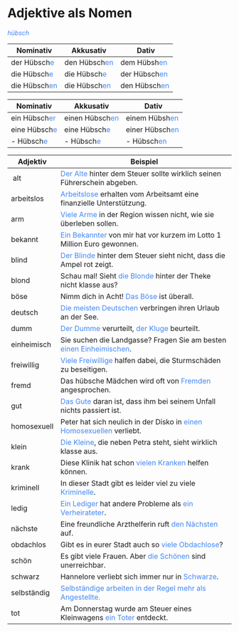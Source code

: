 # Adjektive als Nomen

<span style="color:#4287f5"> *hübsch* </span>

| Nominativ | Akkusativ | Dativ |
| ----- | ----- | ----- | 
| der Hübsch<span style="color:#4287f5">e</span> | den Hübsch<span style="color:#4287f5">en</span> | dem Hübsh<span style="color:#4287f5">en</span> | 
| die Hübsch<span style="color:#4287f5">e</span> | die Hübsch<span style="color:#4287f5">e</span> | der Hübsch<span style="color:#4287f5">en</span> |
| die Hübsch<span style="color:#4287f5">en</span> | die Hübsch<span style="color:#4287f5">en</span> | den Hübsch<span style="color:#4287f5">en</span> |

| Nominativ | Akkusativ | Dativ |
| ----- | ----- | ----- | 
| ein Hübsch<span style="color:#4287f5">er</span> | einen Hübsch<span style="color:#4287f5">en</span> | einem Hübsh<span style="color:#4287f5">en</span> | 
| eine Hübsch<span style="color:#4287f5">e</span> | eine Hübsch<span style="color:#4287f5">e</span> | einer Hübsch<span style="color:#4287f5">en</span> |
| - Hübsch<span style="color:#4287f5">e</span> | - Hübsch<span style="color:#4287f5">e</span> | - Hübsch<span style="color:#4287f5">en</span> |

| Adjektiv	| Beispiel |
| ----- | ----- |
| alt	| <span style="color:#4287f5">Der Alte</span> hinter dem Steuer sollte wirklich seinen Führerschein abgeben. |
| arbeitslos |	<span style="color:#4287f5">Arbeitslose </span>erhalten vom Arbeitsamt eine finanzielle Unterstützung.|
|arm |	<span style="color:#4287f5">Viele Arme</span> in der Region wissen nicht, wie sie überleben sollen.|
| bekannt |	<span style="color:#4287f5">Ein Bekannter</span> von mir hat vor kurzem im Lotto 1 Million Euro gewonnen.|
| blind |	<span style="color:#4287f5">Der Blinde</span> hinter dem Steuer sieht nicht, dass die Ampel rot zeigt.|
| blond |	Schau mal! Sieht <span style="color:#4287f5">die Blonde</span> hinter der Theke nicht klasse aus?|
| böse|	Nimm dich in Acht! <span style="color:#4287f5">Das Böse</span> ist überall.|
| deutsch	|<span style="color:#4287f5">Die meisten Deutschen</span> verbringen ihren Urlaub an der See.|
| dumm|	<span style="color:#4287f5">Der Dumme</span> verurteilt, <span style="color:#4287f5">der Kluge</span> beurteilt.|
| einheimisch|	Sie suchen die Landgasse? Fragen Sie am besten <span style="color:#4287f5">einen Einheimischen</span>.|
| freiwillig|	<span style="color:#4287f5">Viele Freiwillige</span> halfen dabei, die Sturmschäden zu beseitigen.|
| fremd	|Das hübsche Mädchen wird oft von <span style="color:#4287f5">Fremden</span> angesprochen.|
| gut|	<span style="color:#4287f5">Das Gute</span> daran ist, dass ihm bei seinem Unfall nichts passiert ist.|
| homosexuell|	Peter hat sich neulich in der Disko in <span style="color:#4287f5">einen Homosexuellen</span> verliebt.|
| klein|	<span style="color:#4287f5">Die Kleine</span>, die neben Petra steht, sieht wirklich klasse aus.|
| krank	|Diese Klinik hat schon <span style="color:#4287f5">vielen Kranken</span> helfen können.|
| kriminell	|In dieser Stadt gibt es leider viel zu viele <span style="color:#4287f5">Kriminelle</span>.|
| ledig	|<span style="color:#4287f5">Ein Lediger</span> hat andere Probleme als <span style="color:#4287f5">ein Verheirateter</span>.|
| nächste|	Eine freundliche Arzthelferin ruft <span style="color:#4287f5">den Nächsten</span> auf.|
| obdachlos|	Gibt es in eurer Stadt auch so <span style="color:#4287f5">viele Obdachlose</span>?|
| schön|	Es gibt viele Frauen. Aber <span style="color:#4287f5">die Schönen</span> sind unerreichbar.|
| schwarz|	Hannelore verliebt sich immer nur in <span style="color:#4287f5">Schwarze</span>.|
| selbständig|	<span style="color:#4287f5">Selbständige arbeiten in der Regel mehr als <span style="color:#4287f5">Angestellte</span>.|
| tot |	Am Donnerstag wurde am Steuer eines Kleinwagens <span style="color:#4287f5">ein Toter</span> entdeckt.|